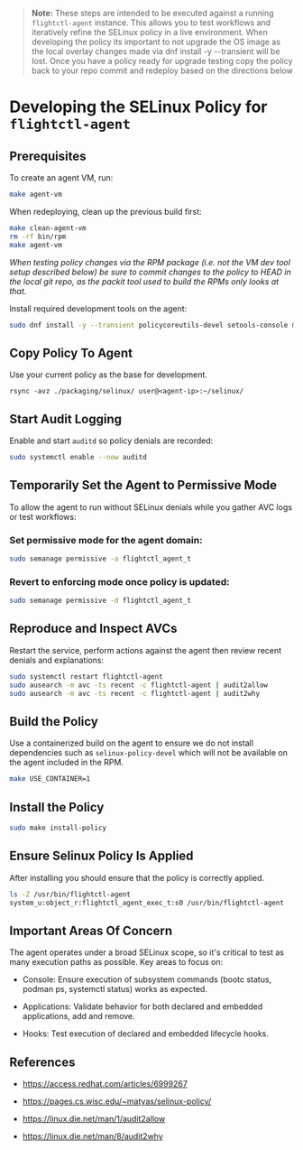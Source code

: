 > **Note:** These steps are intended to be executed against a running `flightctl-agent` instance.
> This allows you to test workflows and iteratively refine the SELinux policy in a live environment.
> When developing the policy its important to not upgrade the OS image as the local overlay changes
> made via dnf install -y --transient <package-name> will be lost. Once you have a policy ready for
> upgrade testing copy the policy back to your repo commit and redeploy based on the directions below

# Developing the SELinux Policy for `flightctl-agent`

## Prerequisites

To create an agent VM, run:

```sh
make agent-vm
```

When redeploying, clean up the previous build first:

```sh
make clean-agent-vm
rm -rf bin/rpm
make agent-vm
```

*When testing policy changes via the RPM package (i.e. not the VM dev tool setup described below) be
sure to commit changes to the policy to HEAD in the local git repo, as the packit tool used to build
the RPMs only looks at that.*

Install required development tools on the agent:

```sh
sudo dnf install -y --transient policycoreutils-devel setools-console make audit rsync
```

## Copy Policy To Agent

Use your current policy as the base for development.

```
rsync -avz ./packaging/selinux/ user@<agent-ip>:~/selinux/
```

## Start Audit Logging
Enable and start `auditd` so policy denials are recorded:

```sh
sudo systemctl enable --now auditd
```

## Temporarily Set the Agent to Permissive Mode

To allow the agent to run without SELinux denials while you gather AVC logs or test workflows:

### Set permissive mode for the agent domain:

```sh
sudo semanage permissive -a flightctl_agent_t
```

### Revert to enforcing mode once policy is updated:

```sh
sudo semanage permissive -d flightctl_agent_t
```

## Reproduce and Inspect AVCs

Restart the service, perform actions against the agent then review recent denials and explanations:

```sh
sudo systemctl restart flightctl-agent
sudo ausearch -m avc -ts recent -c flightctl-agent | audit2allow
sudo ausearch -m avc -ts recent -c flightctl-agent | audit2why
```

## Build the Policy 

Use a containerized build on the agent to ensure we do not install
dependencies such as `selinux-policy-devel` which will not be available on the
agent included in the RPM.

```sh
make USE_CONTAINER=1
```

## Install the Policy

```sh
sudo make install-policy
```

## Ensure Selinux Policy Is Applied

After installing you should ensure that the policy is correctly applied.

```sh
ls -Z /usr/bin/flightctl-agent 
system_u:object_r:flightctl_agent_exec_t:s0 /usr/bin/flightctl-agent
```

## Important Areas Of Concern

The agent operates under a broad SELinux scope, so it's critical to test as many execution paths as possible. Key areas to focus on:

- Console: Ensure execution of subsystem commands (bootc status, podman ps, systemctl status) works as expected.

- Applications: Validate behavior for both declared and embedded applications, add and remove.

- Hooks: Test execution of declared and embedded lifecycle hooks.

## References

- https://access.redhat.com/articles/6999267

- https://pages.cs.wisc.edu/~matyas/selinux-policy/

- https://linux.die.net/man/1/audit2allow

- https://linux.die.net/man/8/audit2why
